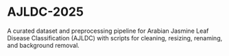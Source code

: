 # AJLDC-2025
A curated dataset and preprocessing pipeline for Arabian Jasmine Leaf Disease Classification (AJLDC) with scripts for cleaning, resizing, renaming, and background removal.
